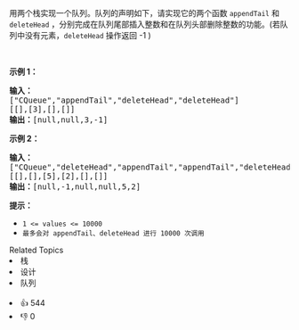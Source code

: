 <p>用两个栈实现一个队列。队列的声明如下，请实现它的两个函数 <code>appendTail</code> 和 <code>deleteHead</code> ，分别完成在队列尾部插入整数和在队列头部删除整数的功能。(若队列中没有元素，<code>deleteHead</code>&nbsp;操作返回 -1 )</p>

<p>&nbsp;</p>

<p><strong>示例 1：</strong></p>

<pre><strong>输入：</strong>
[&quot;CQueue&quot;,&quot;appendTail&quot;,&quot;deleteHead&quot;,&quot;deleteHead&quot;]
[[],[3],[],[]]
<strong>输出：</strong>[null,null,3,-1]
</pre>

<p><strong>示例 2：</strong></p>

<pre><strong>输入：</strong>
[&quot;CQueue&quot;,&quot;deleteHead&quot;,&quot;appendTail&quot;,&quot;appendTail&quot;,&quot;deleteHead&quot;,&quot;deleteHead&quot;]
[[],[],[5],[2],[],[]]
<strong>输出：</strong>[null,-1,null,null,5,2]
</pre>

<p><strong>提示：</strong></p>

<ul>
	<li><code>1 &lt;= values &lt;= 10000</code></li>
	<li><code>最多会对&nbsp;appendTail、deleteHead 进行&nbsp;10000&nbsp;次调用</code></li>
</ul>
<div><div>Related Topics</div><div><li>栈</li><li>设计</li><li>队列</li></div></div><br><div><li>👍 544</li><li>👎 0</li></div>